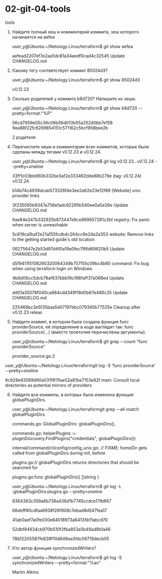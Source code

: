 # 02-git-04-tools
tools

1. Найдите полный хеш и комментарий коммита, хеш которого начинается на aefea
   
   user_y@Ubunta:~/Netology.Linux/terraform$ git show aefea

   aefead2207ef7e2aa5dc81a34aedf0cad4c32545 Update CHANGELOG.md

2. Какому тегу соответствует коммит 85024d3?

   user_y@Ubunta:~/Netology.Linux/terraform$ git show 85024d3

   v0.12.23

3. Сколько родителей у коммита b8d720? Напишите их хеши.

   user_y@Ubunta:~/Netology.Linux/terraform$ git show b8d720 --pretty=format:"%P"

   56cd7859e05c36c06b56d013b55a252d0bb7e158 9ea88f22fc6269854151c571162c5bcf958bee2b

   2 родителя
   
4. Перечислите хеши и комментарии всех коммитов, которые были сделаны между тегами v0.12.23 и v0.12.24.
 
   user_y@Ubunta:~/Netology.Linux/terraform$ git log v0.12.23...v0.12.24 --pretty=oneline 

   33ff1c03bb960b332be3af2e333462dde88b279e (tag: v0.12.24) v0.12.24

   b14b74c4939dcab573326f4e3ee2a62e23e12f89 [Website] vmc provider links

   3f235065b9347a758efadc92295b540ee0a5e26e Update CHANGELOG.md

   6ae64e247b332925b872447e9ce869657281c2bf registry: Fix panic when server is unreachable

   5c619ca1baf2e21a155fcdb4c264cc9e24a2a353 website: Remove links to the getting started guide's old location

   06275647e2b53d97d4f0a19a0fec11f6d69820b5 Update CHANGELOG.md

   d5f9411f5108260320064349b757f55c09bc4b80 command: Fix bug when using terraform login on Windows

   4b6d06cc5dcb78af637bbb19c198faff37a066ed Update CHANGELOG.md

   dd01a35078f040ca984cdd349f18d0b67e486c35 Update CHANGELOG.md

   225466bc3e5f35baa5d07197bbc079345b77525e Cleanup after v0.12.23 releas

5. Найдите коммит, в котором была создана функция func providerSource, её определение в коде выглядит так: func providerSource(...) (вместо троеточия перечислены аргументы).

    user_y@Ubunta:~/Netology.Linux/terraform$ git grep --count "func providerSource"

   provider_source.go:2

user_y@Ubunta:~/Netology.Linux/terraformgit log -S 'func providerSource' --pretty=oneline 
   
   8c928e83589d90a031f811fae52a81be7153e82f main: Consult local directories as potential mirrors of providers

6. Найдите все коммиты, в которых была изменена функция globalPluginDirs.
    
   user_y@Ubunta:~/Netology.Linux/terraformgit grep --all-match globalPluginDirs
   
   commands.go:            GlobalPluginDirs: globalPluginDirs(),
   
   commands.go:    helperPlugins := pluginDiscovery.FindPlugins("credentials", globalPluginDirs())
   
   internal/command/cliconfig/config_unix.go:              // FIXME: homeDir gets called from globalPluginDirs during init, before
   
   plugins.go:// globalPluginDirs returns directories that should be searched for
   
   plugins.go:func globalPluginDirs() []string {

   user_y@Ubunta:~/Netology.Linux/terraform$ git log -L :globalPluginDirs:plugins.go --pretty=oneline 

   8364383c359a6b738a436d1b7745ccdce178df47
   
   66ebff90cdfaa6938f26f908c7ebad8d547fea17
   
   41ab0aef7a0fe030e84018973a64135b11abcd70
   
   52dbf94834cb970b510f2fba853a5b49ad9b1a46
   
   78b12205587fe839f10d946ea3fdc06719decb05

7. Кто автор функции synchronizedWriters?
    
    user_y@Ubunta:~/Netology.Linux/terraform$ git log -S synchronizedWriters --pretty=format:"%an"

     Martin Atkins 
